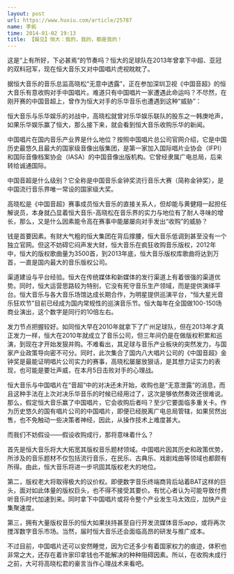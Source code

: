 ```yaml
---
layout: post
url: https://www.huxiu.com/article/25787
name: 李拓
time: 2014-01-02 19:13
title: 【娱见】恒大：我的，我的，都是我的！
---
```

这是“上有所好，下必甚焉”的节奏吗？恒大的足球队在2013年曾拿下中超、亚冠的双料冠军，现在恒大音乐又对中国唱片虎视眈眈了。

据恒大音乐的音乐总监高晓松“无意中透露”，正在参加深圳卫视《中国音超》的恒大音乐有意收购对手中国唱片。难道只有中国唱片一家遭遇此命运吗？不尽然，在刚开赛的中国音超上，曾作为恒大对手的乐华音乐也遭遇到这种“威胁”：

恒大音乐与乐华娱乐的对战中，高晓松就曾对乐华娱乐联队的股东之一韩庚呛声，如果乐华娱乐赢了恒大，那么接下来，就会看到恒大音乐收购乐华的新闻。

中国唱片在国内音乐产业界是什么地位？按照中国唱片总公司官网介绍，它是中国历史最悠久且最大的国家级音像出版集团，是第一家加入国际唱片业协会（IFPI）和国际音像档案协会（IASA）的中国音像出版机构。它曾经隶属广电总局，后来转给诚通国际。

中国音超是什么级别？它全称是中国音乐金钟奖流行音乐大赛（简称金钟奖），是中国流行音乐界唯一常设的国家级大奖。

高晓松是《中国音超》赛事成员恒大音乐的直接关系人，但却能与黄健翔一起担任解说员，本身就凸显着恒大音乐-高晓松在音乐界的实力与地位有了耐人寻味的增长，那么，又是什么因素能令高在赛事中能屡屡向对手发出“收购”的威胁？

钱是首要因素。有财大气粗的恒大集团在背后撑腰，恒大音乐低调到甚至没有一个独立官网。但这不妨碍它闷声发大财，恒大音乐在疯狂收购音乐版权，2012年中，恒大的版权歌曲量为3500首，到2013年底，恒大音乐版权库歌曲将达到万首，一直是国内最大的音乐版权公司。

渠道建设与平台经验。恒大在传统媒体和新媒体的发行渠道上有着很强的渠道优势。同时，恒大运营思路较为特别，它没有死守音乐生产领域，而是提供演绎平台。恒大音乐与各大音乐场馆达成长期合作，为明星提供巡演平台，“恒大星光音乐狂欢节”目前已经成为国内常规性的巡演音乐节。恒大每年在全国做100-150场商业演出，这个数字是同行的10倍左右。

发力节点把握较好。如同恒大早在2010年就拿下了广州足球队，但在2013年才真正发力一样，恒大在2010年就成立了音乐公司，但三年间仍是在做版权积累和巡演，到现在才开始发狠并购。不难看出，其足球与音乐产业板块的突然发力，与国家产业政策导向密不可分。同时，此次集合了国内八大唱片公司的《中国音超》金钟奖是最能证明唱片公司实力的赛事，高晓松屡屡放狠话，是其想力证实力的表现，也可能是要壮声威，在本月5日击败对手的心理战。

恒大音乐与中国唱片在“音超”中的对决还未开始，收购也是“无意泄露”的消息，而且这种手法在上次对决乐华音乐的时候已经用过了，这次是够依然奏效还很难说。那么，假定恒大音乐赢了中国唱片，它会收购后者吗？至少它要面临多重关卡。作为历史悠久的国有唱片公司的中国唱片，即便已经脱离广电总局管辖，如果贸然出售，也不免触动一些决策者神经，因此，从操作技术上难度甚大。

而我们不妨假设——假设收购成行，那将意味着什么？

首先是恒大音乐将大大拓宽其版权音乐题材领域。中国唱片因其历史和政策优势，所涉及的音乐题材不仅包括流行音乐，在民乐、古典乐、戏剧戏曲等领域也都颇有所得。由此，恒大音乐将进一步巩固其版权老大的地位。

第二，版权老大将取得极大的议价权。即便数字音乐终端商背后站着BAT这样的巨头，面对如此体量的版权巨头，也不得不接受其要价。有忧心者认为可能导致付费听音乐时代加速到来。同时拿下中国唱片或将令整个产业发生马太效应，加快产业集聚速度。

第三，拥有大量版权音乐的恒大如果扶持甚至自行开发流媒体音乐app，或将再次搅浑数字音乐市场。当然，届时恒大音乐还会面临高昂的研发与推广成本。

不过目前，中国唱片还可以安然睡觉，因为它还多少有着国家权力的痕迹，体积也非常之大，还存在着许家印拿钱也不能解决的种种阻碍因素。所以，在收购未成行之前，大可将高晓松君的豪言当作心理战术来看吧。

